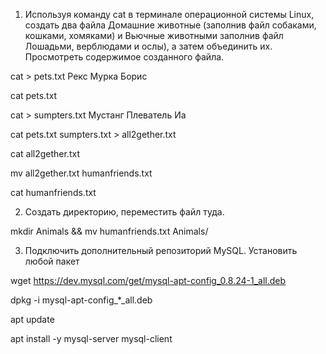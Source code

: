 1. Используя команду cat в терминале операционной системы Linux, создать
два файла Домашние животные (заполнив файл собаками, кошками,
хомяками) и Вьючные животными заполнив файл Лошадьми, верблюдами и
ослы), а затем объединить их. Просмотреть содержимое созданного файла.

cat > pets.txt
Рекс
Мурка
Борис

cat pets.txt 

cat > sumpters.txt
Мустанг
Плеватель
Иа

cat pets.txt sumpters.txt > all2gether.txt

cat all2gether.txt 

mv all2gether.txt humanfriends.txt

cat humanfriends.txt 

2. Создать директорию, переместить файл туда.

mkdir Animals && mv humanfriends.txt Animals/

3. Подключить дополнительный репозиторий MySQL. Установить любой пакет

wget https://dev.mysql.com/get/mysql-apt-config_0.8.24-1_all.deb 

dpkg -i mysql-apt-config_*_all.deb

apt update

apt install -y mysql-server mysql-client